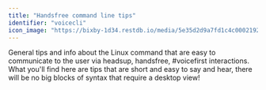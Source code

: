 ```yaml
---
title: "Handsfree command line tips"
identifier: "voicecli"
icon_image: "https://bixby-1d34.restdb.io/media/5e35d2d9a7fd1c4c0002192c"
---
```

General tips and info about the Linux command that are easy to communicate to the user via headsup, handsfree, #voicefirst interactions. What you'll find here are tips that are short and easy to say and hear, there will be no big blocks of syntax that require a desktop view!